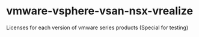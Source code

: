 # vmware-vsphere-vsan-nsx-vrealize
Licenses for each version of vmware series products (Special for testing)
